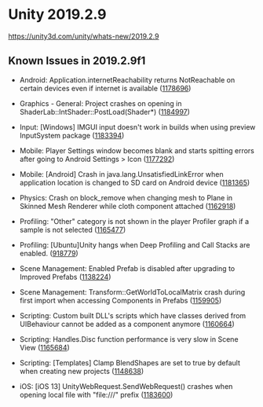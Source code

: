 # Unity 2019.2.9
https://unity3d.com/unity/whats-new/2019.2.9

## Known Issues in 2019.2.9f1

<ul>
<li><p>Android:  Application.internetReachability returns NotReachable on certain devices even if internet is available (<a href="https://issuetracker.unity3d.com/issues/android-application-dot-internetreachability-returns-notreachable-when-trying-to-receive-unitywebrequest">1178696</a>)</p></li>
<li><p>Graphics - General: Project crashes on opening in ShaderLab::IntShader::PostLoad(Shader*) (<a href="https://issuetracker.unity3d.com/issues/project-crashes-on-opening-in-shaderlab-intshader-postload-shader-star">1184997</a>)</p></li>
<li><p>Input: [Windows] IMGUI input doesn't work in builds when using preview InputSystem package (<a href="https://issuetracker.unity3d.com/issues/imgui-input-doesnt-work-in-builds-when-using-preview-inputsystem-package">1183394</a>)</p></li>
<li><p>Mobile: Player Settings window becomes blank and starts spitting errors after going to Android Settings &gt; Icon (<a href="https://issuetracker.unity3d.com/issues/player-settings-window-becomes-blank-and-starts-spitting-errors-after-going-to-android-settings-icon">1177292</a>)</p></li>
<li><p>Mobile: [Android] Crash in java.lang.UnsatisfiedLinkError when application location is changed to SD card on Android device (<a href="https://issuetracker.unity3d.com/issues/android-crash-in-java-dot-lang-dot-unsatisfiedlinkerror-when-application-location-is-changed-to-sd-card-on-android-device">1181365</a>)</p></li>
<li><p>Physics: Crash on block_remove when changing mesh to Plane in Skinned Mesh Renderer while cloth component attached (<a href="https://issuetracker.unity3d.com/issues/crash-on-block-remove-when-changing-mesh-to-plane-in-skinned-mesh-renderer-while-cloth-component-attached">1162918</a>)</p></li>
<li><p>Profiling: "Other" category is not shown in the player Profiler graph if a sample is not selected (<a href="https://issuetracker.unity3d.com/issues/other-category-is-not-shown-in-the-player-profiler-graph-if-a-sample-is-not-selected">1165477</a>)</p></li>
<li><p>Profiling: [Ubuntu]Unity hangs when Deep Profiling and Call Stacks are enabled. (<a href="https://issuetracker.unity3d.com/issues/ubuntu-unity-hangs-when-deep-profiling-and-call-stacks-are-enabled">918779</a>)</p></li>
<li><p>Scene Management: Enabled Prefab is disabled after upgrading to Improved Prefabs (<a href="https://issuetracker.unity3d.com/issues/enabled-prefab-is-disabled-after-upgrading-to-improved-prefabs">1138224</a>)</p></li>
<li><p>Scene Management: Transform::GetWorldToLocalMatrix  crash during first import when accessing Components in Prefabs (<a href="https://issuetracker.unity3d.com/issues/transform-getworldtolocalmatrix-crash-during-first-import-when-accessing-components-in-prefabs">1159905</a>)</p></li>
<li><p>Scripting: Custom built DLL's scripts which have classes derived from UIBehaviour cannot be added as a component anymore (<a href="https://issuetracker.unity3d.com/issues/custom-built-dlls-that-have-scripts-which-have-classes-derived-from-uibehaviour-cannot-be-added-as-a-component-anymore">1160664</a>)</p></li>
<li><p>Scripting: Handles.Disc function performance is very slow in Scene View (<a href="https://issuetracker.unity3d.com/issues/handles-dot-disc-function-performance-is-very-slow-in-scene-view">1165684</a>)</p></li>
<li><p>Scripting: [Templates] Clamp BlendShapes are set to true by default when creating new projects (<a href="https://issuetracker.unity3d.com/issues/templates-clamp-blendshapes-are-set-to-true-by-default-when-creating-new-projects">1148638</a>)</p></li>
<li><p>iOS: [iOS 13] UnityWebRequest.SendWebRequest() crashes when opening local file with "file:///" prefix (<a href="https://issuetracker.unity3d.com/issues/ios-13-unitywebrequest-dot-sendwebrequest-crashes-when-opening-local-file-with-file-slash-slash-slash-prefix">1183600</a>)</p></li>
</ul>
